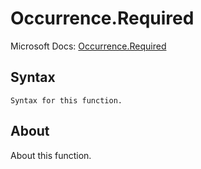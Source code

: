---
---

# Occurrence.Required

Microsoft Docs: [Occurrence.Required](https://docs.microsoft.com/en-us/powerquery-m/occurrence-required)

## Syntax

```powerquery-m
Syntax for this function.
```

## About

About this function.

